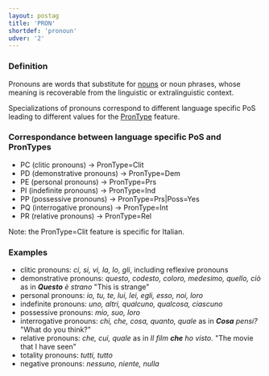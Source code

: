 ```yaml
---
layout: postag
title: 'PRON'
shortdef: 'pronoun'
udver: '2'
---
```


### Definition

Pronouns are words that substitute for [nouns](NOUN) or noun phrases,
whose meaning is recoverable from the linguistic or extralinguistic
context.

Specializations of pronouns correspond to different language specific PoS leading to different values for the [PronType]() feature.

### Correspondance between language specific PoS and PronTypes

- PC (clitic pronouns) &#8594; PronType=Clit
- PD (demonstrative pronouns) &#8594; PronType=Dem
- PE (personal pronouns) &#8594; PronType=Prs
- PI (indefinite pronouns) &#8594; PronType=Ind
- PP (possessive pronouns) &#8594; PronType=Prs|Poss=Yes
- PQ (interrogative pronouns) &#8594; PronType=Int
- PR (relative pronouns) &#8594; PronType=Rel 

Note: the PronType=Clit feature is specific for Italian.

### Examples

- clitic pronouns: _ci, si, vi, la, lo, gli_, including reflexive pronouns
- demonstrative pronouns: _questo, codesto, coloro, medesimo, quello, ciò_ as in _<b>Questo</b> è strano_ "This is strange"
- personal pronouns: _io, tu, te, lui, lei, egli, esso, noi, loro_
- indefinite pronouns: _uno, altri, qualcuno, qualcosa, ciascuno_
- possessive pronouns: _mio, suo, loro_
- interrogative pronouns: _chi, che, cosa, quanto, quale_ as in _<b>Cosa</b> pensi?_ "What do you think?"
- relative pronouns: _che, cui, quale_ as in _Il film <b>che</b> ho visto._ "The movie that I have seen"
- totality pronouns: _tutti, tutto_
- negative pronouns: _nessuno, niente, nulla_


<!-- Interlanguage links updated Čt lis 12 09:42:55 CET 2020 -->
